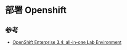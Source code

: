 # 部署 Openshift

## 参考

* [OpenShift Enterprise 3.4: all-in-one Lab Environment](https://keithtenzer.com/2017/03/13/openshift-enterprise-3-4-all-in-one-lab-environment/)

